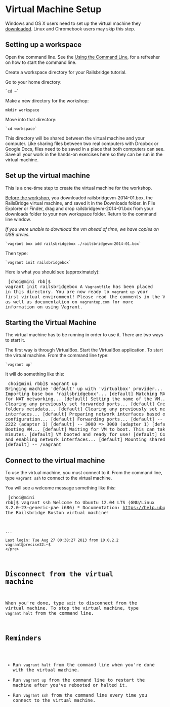 # Virtual Machine Setup

Windows and OS X users need to set up the virtual machine they [downloaded](/pre_workshop/).  Linux and Chromebook users may skip this step. 


## Setting up a workspace
Open the command line. See the [Using the Command Line](http://docs.railsbridgeboston.org/ruby/command_line), for a refresher on how to start the command line.


Create a workspace directory for your Railsbridge tutorial.

Go to your home directory:

    `cd ~`

Make a new directory for the workshop:

   `mkdir workspace`

Move into that directory:

    `cd workspace`

This directory will be shared between the virtual machine and your computer. Like sharing files between two real computers with Dropbox or Google Docs, files need to be saved in a place that both computers can see. Save all your work in the hands-on exercises here so they can be run in the virtual machine.


## Set up the virtual machine

This is a one-time step to create the virtual machine for the workshop.

[Before the workshop](/pre_workshop), you downloaded railsbridgevm-2014-01.box, the RailsBridge virtual machine, and saved it in the Downloads folder. 
In File Explorer or Finder, drag and drop railsbridgevm-2014-01.box from your downloads folder to your new workspace folder.  Return to the command line window.

*If you were unable to download the vm ahead of time, we have copies on USB drives.*

    `vagrant box add railsbridgebox ./railsbridgevm-2014-01.box`

Then type:

    `vagrant init railsbridgebox`

Here is what you should see (approximately):
    <pre>
    [choi@mini rbb]$ vagrant init railsbridgebox
    A `Vagrantfile` has been placed in this directory. You are now
    ready to `vagrant up` your first virtual environment! Please read
    the comments in the Vagrantfile as well as documentation on
    `vagrantup.com` for more information on using Vagrant.
    </pre>


## Starting the Virtual Machine

The virtual machine has to be running in order to use it.  There are two ways to start it.

The first way is through VirtualBox.  Start the VirtualBox application. 
To start the virtual machine.  From the command line type:

    `vagrant up`

It will do something like this:
    <pre>
    choi@mini rbb]$ vagrant up
    Bringing machine 'default' up with 'virtualbox' provider...
    [default] Importing base box 'railsbridgebox'...
    [default] Matching MAC address for NAT networking...
    [default] Setting the name of the VM...
    [default] Clearing any previously set forwarded ports...
    [default] Creating shared folders metadata...
    [default] Clearing any previously set network interfaces...
    [default] Preparing network interfaces based on configuration...
    [default] Forwarding ports...
    [default] -- 22 => 2222 (adapter 1)
    [default] -- 3000 => 3000 (adapter 1)
    [default] Booting VM...
    [default] Waiting for VM to boot. This can take a few minutes.
    [default] VM booted and ready for use!
    [default] Configuring and enabling network interfaces...
    [default] Mounting shared folders...
    [default] -- /vagrant
    </pre>

## Connect to the virtual machine

To use the virtual machine, you must connect to it.  From the command line, type  `vagrant ssh`  to connect to the virtual machine. 

You will see a welcome message something like this:
    <pre>
    [choi@mini rbb]$ vagrant ssh
    Welcome to Ubuntu 12.04 LTS (GNU/Linux 3.2.0-23-generic-pae i686)
    * Documentation:  https://help.ubuntu.com/
    Welcome to the Railsbridge Boston virtual machine!

    ...

    Last login: Tue Aug 27 00:38:27 2013 from 10.0.2.2
    vagrant@precise32:~$ 
    </pre>


## Disconnect from the virtual machine

When you're done, type `exit` to disconnect from the virtual machine.
To stop the virtual machine, type `vagrant halt` from the command line.  


## Reminders

* Run `vagrant halt` from the command line when you're done with the virtual machine.
* Run `vagrant up` from the command line to restart the machine after you've rebooted or halted it.
* Run `vagrant ssh` from the command line every time you connect to the virtual machine.
